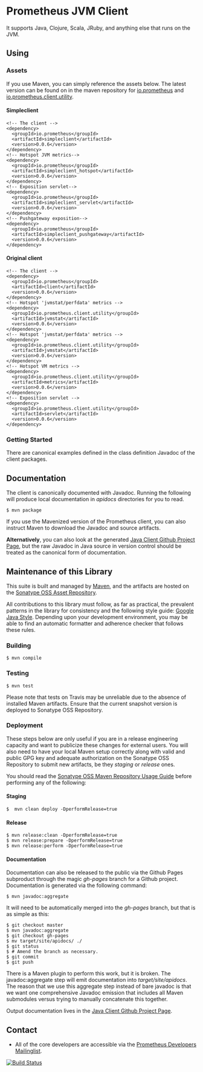 # Prometheus JVM Client
It supports Java, Clojure, Scala, JRuby, and anything else that runs on the JVM.

## Using
### Assets
If you use Maven, you can simply reference the assets below.  The latest
version can be found on in the maven repository for
[io.prometheus](http://mvnrepository.com/artifact/io.prometheus) and
[io.prometheus.client.utility](http://mvnrepository.com/artifact/io.prometheus.client.utility).

#### Simpleclient

```
<!-- The client -->
<dependency>
  <groupId>io.prometheus</groupId>
  <artifactId>simpleclient</artifactId>
  <version>0.0.6</version>
</dependency>
<!-- Hotspot JVM metrics-->
<dependency>
  <groupId>io.prometheus</groupId>
  <artifactId>simpleclient_hotspot</artifactId>
  <version>0.0.6</version>
</dependency>
<!-- Exposition servlet-->
<dependency>
  <groupId>io.prometheus</groupId>
  <artifactId>simpleclient_servlet</artifactId>
  <version>0.0.6</version>
</dependency>
<!-- Pushgateway exposition-->
<dependency>
  <groupId>io.prometheus</groupId>
  <artifactId>simpleclient_pushgateway</artifactId>
  <version>0.0.6</version>
</dependency>
```

#### Original client
```
<!-- The client -->
<dependency>
  <groupId>io.prometheus</groupId>
  <artifactId>client</artifactId>
  <version>0.0.6</version>
</dependency>
<!-- Hotspot 'jvmstat/perfdata' metrics -->
<dependency>
  <groupId>io.prometheus.client.utility</groupId>
  <artifactId>jvmstat</artifactId>
  <version>0.0.6</version>
</dependency>
<!-- Hotspot 'jvmstat/perfdata' metrics -->
<dependency>
  <groupId>io.prometheus.client.utility</groupId>
  <artifactId>jvmstat</artifactId>
  <version>0.0.6</version>
</dependency>
<!-- Hotspot VM metrics -->
<dependency>
  <groupId>io.prometheus.client.utility</groupId>
  <artifactId>metrics</artifactId>
  <version>0.0.6</version>
</dependency>
<!-- Exposition servlet -->
<dependency>
  <groupId>io.prometheus.client.utility</groupId>
  <artifactId>servlet</artifactId>
  <version>0.0.6</version>
</dependency>
```

### Getting Started
There are canonical examples defined in the class definition Javadoc of the client packages.

## Documentation
The client is canonically documented with Javadoc.  Running the following will produce local documentation
in _apidocs_ directories for you to read.

    $ mvn package

If you use the Mavenized version of the Prometheus client, you can also instruct Maven to download the Javadoc and
source artifacts.

<strong>Alternatively</strong>, you can also look at the generated [Java Client
Github Project Page](http://prometheus.github.io/client_java), but the raw
Javadoc in Java source in version control should be treated as the canonical
form of documentation.

## Maintenance of this Library
This suite is built and managed by [Maven](http://maven.apache.org), and the
artifacts are hosted on the [Sonatype OSS Asset Repository](https://docs.sonatype.org/display/Repository/Sonatype+OSS+Maven+Repository+Usage+Guide).

All contributions to this library must follow, as far as practical, the
prevalent patterns in the library for consistency and the following style
guide: [Google Java Style](http://goo.gl/FfwVsc).  Depending upon your
development environment, you may be able to find an automatic formatter
and adherence checker that follows these rules.

### Building

    $ mvn compile

### Testing

    $ mvn test

Please note that tests on Travis may be unreliable due to the absence of
installed Maven artifacts.  Ensure that the current snapshot version is
deployed to Sonatype OSS Repository.

###  Deployment
These steps below are only useful if you are in a release engineering capacity
and want to publicize these changes for external users.  You will also need to
have your local Maven setup correctly along with valid and public GPG key and
adequate authorization on the Sonatype OSS Repository to submit new artifacts,
be they _staging_ or _release_ ones.

You should read the [Sonatype OSS Maven Repository Usage
Guide](http://goo.gl/Sp9No5) before performing any of the following:

#### Staging
    $  mvn clean deploy -DperformRelease=true

#### Release
    $ mvn release:clean -DperformRelease=true
    $ mvn release:prepare -DperformRelease=true
    $ mvn release:perform -DperformRelease=true

#### Documentation
Documentation can also be released to the public via the Github Pages subproduct
through the magic _gh-pages_ branch for a Github project.  Documentation is
generated via the following command:

    $ mvn javadoc:aggregate

It will need to be automatically merged into the _gh-pages_ branch, but that is
as simple as this:

    $ git checkout master
    $ mvn javadoc:aggregate
    $ git checkout gh-pages
    $ mv target/site/apidocs/ ./
    $ git status
    $ # Amend the branch as necessary.
    $ git commit
    $ git push

There is a Maven plugin to perform this work, but it is broken.  The
javadoc:aggregate step will emit documentation into
_target/site/apidocs_.  The reason that we use this aggregate step instead
of bare javadoc is that we want one comprehensive Javadoc emission that includes
all Maven submodules versus trying to manually concatenate this together.

Output documentation lives in the [Java Client Github Project
Page](http://prometheus.github.io/client_java).


## Contact
  * All of the core developers are accessible via the [Prometheus Developers Mailinglist](https://groups.google.com/forum/?fromgroups#!forum/prometheus-developers).


[![Build Status](https://travis-ci.org/prometheus/client_java.png?branch=master)](https://travis-ci.org/prometheus/client_java)
